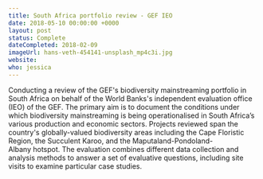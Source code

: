 ```yaml
---
title: South Africa portfolio review - GEF IEO
date: 2018-05-10 00:00:00 +0000
layout: post
status: Complete
dateCompleted: 2018-02-09
imageUrl: hans-veth-454141-unsplash_mp4c3i.jpg
website:
who: jessica
---
```


Conducting a review of the GEF's biodiversity mainstreaming portfolio in South Africa on behalf of the World Banks's independent evaluation office (IEO) of the GEF. The primary aim is to document the conditions under which biodiversity mainstreaming is being operationalised in South Africa’s various production and economic sectors. Projects reviewed span the country's globally-valued biodiversity areas including the Cape Floristic Region, the Succulent Karoo, and the Maputaland-Pondoland-Albany hotspot. The evaluation combines different data collection and analysis methods to answer a set of evaluative questions, including site visits to examine particular case studies. 
